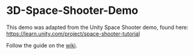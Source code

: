 # 3D-Space-Shooter-Demo
This demo was adapted from the Unity Space Shooter demo, found here: https://learn.unity.com/project/space-shooter-tutorial

Follow the guide on the [wiki](https://github.com/UNL-Game-Dev-Club/3D-Space-Shooter-Demo/wiki).
